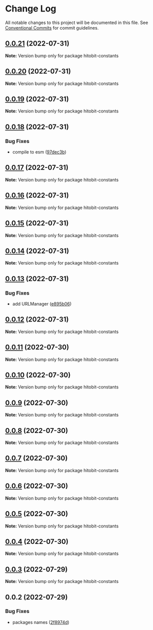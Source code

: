 # Change Log

All notable changes to this project will be documented in this file.
See [Conventional Commits](https://conventionalcommits.org) for commit guidelines.

## [0.0.21](https://github.com/hosseinmd/hitobit-client/compare/v0.0.20...v0.0.21) (2022-07-31)

**Note:** Version bump only for package hitobit-constants





## [0.0.20](https://github.com/hosseinmd/hitobit-client/compare/v0.0.19...v0.0.20) (2022-07-31)

**Note:** Version bump only for package hitobit-constants





## [0.0.19](https://github.com/hosseinmd/hitobit-client/compare/v0.0.18...v0.0.19) (2022-07-31)

**Note:** Version bump only for package hitobit-constants





## [0.0.18](https://github.com/hosseinmd/hitobit-client/compare/v0.0.17...v0.0.18) (2022-07-31)


### Bug Fixes

* compile to esm ([97dec3b](https://github.com/hosseinmd/hitobit-client/commit/97dec3be637758e02015e50b4706d29a980b9ba3))





## [0.0.17](https://github.com/hosseinmd/hitobit-client/compare/v0.0.16...v0.0.17) (2022-07-31)

**Note:** Version bump only for package hitobit-constants





## [0.0.16](https://github.com/hosseinmd/hitobit-client/compare/v0.0.15...v0.0.16) (2022-07-31)

**Note:** Version bump only for package hitobit-constants





## [0.0.15](https://github.com/hosseinmd/hitobit-client/compare/v0.0.14...v0.0.15) (2022-07-31)

**Note:** Version bump only for package hitobit-constants





## [0.0.14](https://github.com/hosseinmd/hitobit-client/compare/v0.0.13...v0.0.14) (2022-07-31)

**Note:** Version bump only for package hitobit-constants





## [0.0.13](https://github.com/hosseinmd/hitobit-client/compare/v0.0.12...v0.0.13) (2022-07-31)


### Bug Fixes

* add URLManager ([e895b06](https://github.com/hosseinmd/hitobit-client/commit/e895b06969ce099edab2e168cd7004c71cd76465))





## [0.0.12](https://github.com/hosseinmd/hitobit-client/compare/v0.0.11...v0.0.12) (2022-07-31)

**Note:** Version bump only for package hitobit-constants





## [0.0.11](https://github.com/hosseinmd/hitobit-client/compare/v0.0.10...v0.0.11) (2022-07-30)

**Note:** Version bump only for package hitobit-constants





## [0.0.10](https://github.com/hosseinmd/hitobit-client/compare/v0.0.9...v0.0.10) (2022-07-30)

**Note:** Version bump only for package hitobit-constants





## [0.0.9](https://github.com/hosseinmd/hitobit-client/compare/v0.0.8...v0.0.9) (2022-07-30)

**Note:** Version bump only for package hitobit-constants





## [0.0.8](https://github.com/hosseinmd/hitobit-client/compare/v0.0.7...v0.0.8) (2022-07-30)

**Note:** Version bump only for package hitobit-constants





## [0.0.7](https://github.com/hosseinmd/hitobit-client/compare/v0.0.6...v0.0.7) (2022-07-30)

**Note:** Version bump only for package hitobit-constants





## [0.0.6](https://github.com/hosseinmd/hitobit-client/compare/v0.0.5...v0.0.6) (2022-07-30)

**Note:** Version bump only for package hitobit-constants





## [0.0.5](https://github.com/hosseinmd/hitobit-client/compare/v0.0.4...v0.0.5) (2022-07-30)

**Note:** Version bump only for package hitobit-constants





## [0.0.4](https://github.com/hosseinmd/hitobit-client/compare/v0.0.3...v0.0.4) (2022-07-30)

**Note:** Version bump only for package hitobit-constants





## [0.0.3](https://github.com/hosseinmd/hitobit-client/compare/v0.0.2...v0.0.3) (2022-07-29)

**Note:** Version bump only for package hitobit-constants





## 0.0.2 (2022-07-29)


### Bug Fixes

* packages names ([2f8974d](https://github.com/hosseinmd/hitobit-client/commit/2f8974dab57d6de6c57a3f3285f3ac2348a72bbf))
